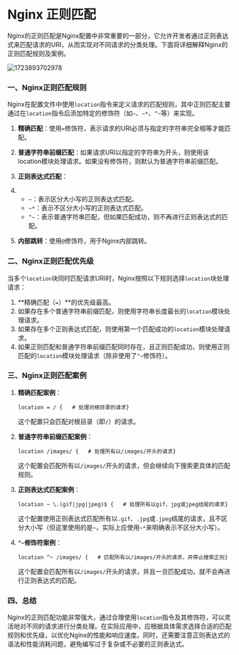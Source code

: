 # Nginx 正则匹配

Nginx的正则匹配是Nginx配置中非常重要的一部分，它允许开发者通过正则表达式来匹配请求的URI，从而实现对不同请求的分类处理。下面将详细解释Nginx的正则匹配规则及案例。

![1723893702978](C:\Users\Administrator\AppData\Roaming\Typora\typora-user-images\1723893702978.png)

### **一、Nginx正则匹配规则**

Nginx在配置文件中使用`location`指令来定义请求的匹配规则，其中正则匹配主要通过在`location`指令后添加特定的修饰符（如`~`、`~*`、`^~`等）来实现。

1. **精确匹配**：使用`=`修饰符，表示请求的URI必须与指定的字符串完全相等才能匹配。

2. **普通字符串前缀匹配**：如果请求URI以指定的字符串为开头，则使用该location模块处理请求。如果没有修饰符，则默认为普通字符串前缀匹配。

3. **正则表达式匹配**：

4. - `~`：表示区分大小写的正则表达式匹配。
   - `~*`：表示不区分大小写的正则表达式匹配。
   - `^~`：表示普通字符串匹配，但如果匹配成功，则不再进行正则表达式的匹配。

5. **内部跳转**：使用`@`修饰符，用于Nginx内部跳转。

### **二、Nginx正则匹配优先级**

当多个`location`块同时匹配请求URI时，Nginx按照以下规则选择`location`块处理请求：

1. **精确匹配（`=`）**的优先级最高。
2. 如果存在多个普通字符串前缀匹配，则使用字符串长度最长的`location`模块处理请求。
3. 如果存在多个正则表达式匹配，则使用第一个匹配成功的`location`模块处理请求。
4. 如果正则匹配和普通字符串前缀匹配同时存在，且正则匹配成功，则使用正则匹配的`location`模块处理请求（除非使用了`^~`修饰符）。

### **三、Nginx正则匹配案例**

1. **精确匹配案例**：

   ```
   location = / {   # 处理对根目录的请求}
   ```

   这个配置只会匹配对根目录（即`/`）的请求。

2. **普通字符串前缀匹配案例**：

   ```
   location /images/ {   # 处理所有以/images/开头的请求}
   ```

   这个配置会匹配所有以`/images/`开头的请求，但会继续向下搜索更具体的匹配规则。

3. **正则表达式匹配案例**：

   ```
   location ~ \.(gif|jpg|jpeg)$ {   # 处理所有以gif、jpg或jpeg结尾的请求}
   ```

   这个配置使用正则表达式匹配所有以`.gif`、`.jpg`或`.jpeg`结尾的请求，且不区分大小写（但这里使用的是`~`，实际上应使用`~*`来明确表示不区分大小写）。

4. **`^~`修饰符案例**：

   ```
   location ^~ /images/ {   # 匹配所有以/images/开头的请求，并停止搜索正则}
   ```

   这个配置会匹配所有以`/images/`开头的请求，并且一旦匹配成功，就不会再进行正则表达式的匹配。

### **四、总结**

Nginx的正则匹配功能非常强大，通过合理使用`location`指令及其修饰符，可以灵活地对不同的请求进行分类处理。在实际应用中，应根据具体需求选择合适的匹配规则和优先级，以优化Nginx的性能和响应速度。同时，还需要注意正则表达式的语法和性能消耗问题，避免编写过于复杂或不必要的正则表达式。
